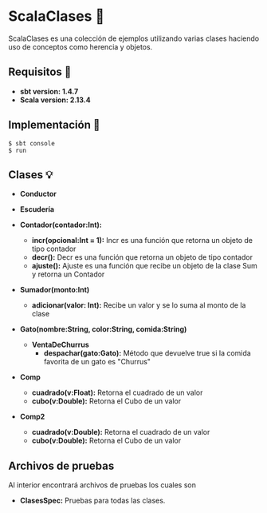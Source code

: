 # ScalaClases :pencil:

ScalaClases es una colección de ejemplos utilizando varias clases haciendo uso de conceptos como herencia y objetos.

## Requisitos :wrench:

* **sbt version: 1.4.7**
* **Scala version: 2.13.4**

## Implementación :hammer:

```
$ sbt console
$ run
```

## Clases :bulb:
* **Conductor**
  

* **Escudería** 
  

* **Contador(contador:Int):** 
  
    * **incr(opcional:Int = 1):** Incr es una función que retorna un objeto de tipo contador
  * **decr():** Decr es una función que retorna un objeto de tipo contador
  * **ajuste():** Ajuste es una función que recibe un objeto de la clase Sum y retorna un Contador
    

* **Sumador(monto:Int)** 
    * **adicionar(valor: Int):** Recibe un valor y se lo suma al monto de la clase
    

* **Gato(nombre:String, color:String, comida:String)**
  * **VentaDeChurrus** 
      * **despachar(gato:Gato):** Método que devuelve true si la comida favorita de un gato es "Churrus"
    
* **Comp**
  * **cuadrado(v:Float):** Retorna el cuadrado de un valor
  * **cubo(v:Double):** Retorna el Cubo de un valor
    

* **Comp2**
    * **cuadrado(v:Double):** Retorna el cuadrado de un valor
    * **cubo(v:Double):** Retorna el Cubo de un valor




## Archivos de pruebas
Al interior encontrará archivos de pruebas los cuales son
* **ClasesSpec:** Pruebas para todas las clases.
